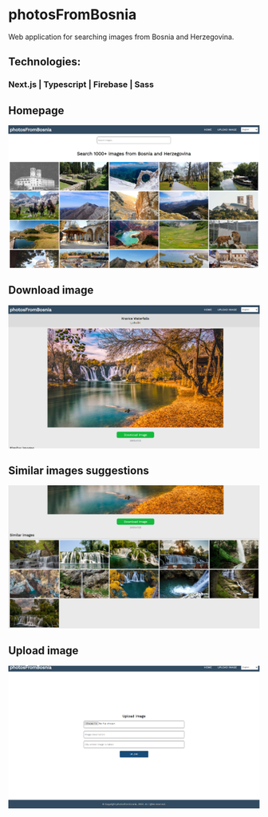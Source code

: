 # photosFromBosnia

Web application for searching images from Bosnia and Herzegovina.

## Technologies:
 ### Next.js | Typescript | Firebase | Sass



## Homepage
![alt text][img1]

## Download image
![alt text][img2]

## Similar images suggestions
![alt text][img3]

## Upload image
![alt text][img4]



[img1]: https://github.com/demac44/photosfrombosnia/blob/main/assets/images/screens/home.png
[img2]: https://github.com/demac44/photosfrombosnia/blob/main/assets/images/screens/panel.png
[img3]: https://github.com/demac44/photosfrombosnia/blob/main/assets/images/screens/similar.png
[img4]: https://github.com/demac44/photosfrombosnia/blob/main/assets/images/screens/upload.png

